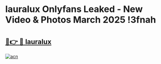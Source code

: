 # lauralux Onlyfans Leaked - New Video & Photos March 2025 !3fnah

# <h2><a href="https://htrq14.iuczelnia.edu.pl?title=lauralux&ref=3fnah">🔗👉 🔴 lauralux</a></h2>

[![acn](https://github.com/user-attachments/assets/0f9c940e-d8b0-45ae-aac7-cd30a18b3e1c)](https://htrq14.iuczelnia.edu.pl?title=lauralux&ref=3fnah)

